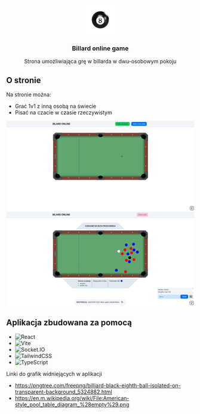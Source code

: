 <div align="center">
  <a href="http://billard-online-gameclient-g23lakq1o.vercel.app">
    <img src="client/public/8_pool_ball_360x360.png" alt="logo" width="80" height="80">
  </a>

  <h3>Billard online game</h3>
  <p>Strona umożliwiająca grę w billarda w dwu-osobowym pokoju</p>
</div>
  
  ## O stronie

   Na stronie można:
  * Grać 1v1 z inną osobą na świecie
  * Pisać na czacie w czasie rzeczywistym

  ![Zdjęcie strony](client/public/pool_game_home_page.png)
  ![Zdjęcie strony w trakcie rozgrywki](client/public/pool_game_in_game_with_chat.png)
  
## Aplikacja zbudowana za pomocą

* ![React](https://img.shields.io/badge/react-%2320232a.svg?style=for-the-badge&logo=react&logoColor=%2361DAFB)
* ![Vite](https://img.shields.io/badge/vite-%23646CFF.svg?style=for-the-badge&logo=vite&logoColor=white)
* ![Socket.IO](https://img.shields.io/badge/Socket.io-010101?&style=for-the-badge&logo=Socket.io&logoColor=white)
* ![TailwindCSS](https://img.shields.io/badge/Tailwind_CSS-38B2AC?style=for-the-badge&logo=tailwind-css&logoColor=white)
* ![TypeScript](https://img.shields.io/badge/typescript-%23007ACC.svg?style=for-the-badge&logo=typescript&logoColor=white)

Linki do grafik widniejących w aplikacji
* https://pngtree.com/freepng/billiard-black-eighth-ball-isolated-on-transparent-background_5324882.html
* https://en.m.wikipedia.org/wiki/File:American-style_pool_table_diagram_%28empty%29.png

